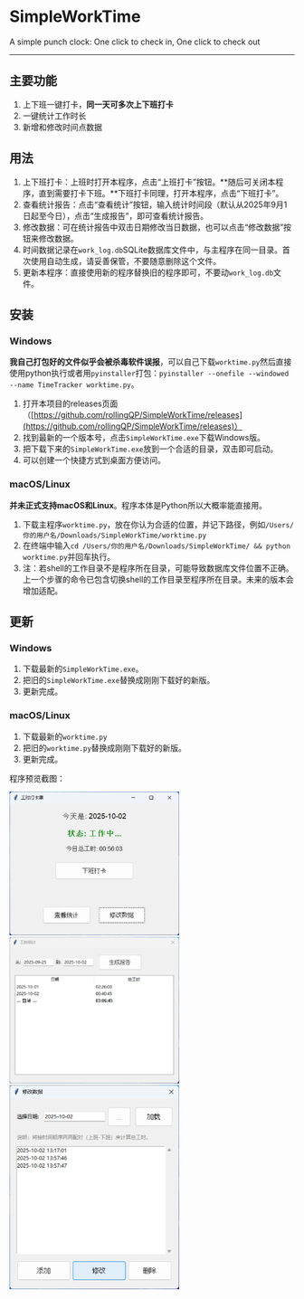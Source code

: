 # SimpleWorkTime
A simple punch clock: One click to check in, One click to check out

------
## 主要功能
1. 上下班一键打卡，**同一天可多次上下班打卡**
2. 一键统计工作时长
3. 新增和修改时间点数据

## 用法
1. 上下班打卡：上班时打开本程序，点击“上班打卡”按钮。**随后可关闭本程序，直到需要打卡下班。**下班打卡同理，打开本程序，点击“下班打卡”。
2. 查看统计报告：点击“查看统计”按钮，输入统计时间段（默认从2025年9月1日起至今日），点击“生成报告”，即可查看统计报告。
3. 修改数据：可在统计报告中双击日期修改当日数据，也可以点击“修改数据”按钮来修改数据。
4. 时间数据记录在```work_log.db```SQLite数据库文件中，与主程序在同一目录。首次使用自动生成，请妥善保管，不要随意删除这个文件。
5. 更新本程序：直接使用新的程序替换旧的程序即可，不要动```work_log.db```文件。

## 安装
### Windows
**我自己打包好的文件似乎会被杀毒软件误报**，可以自己下载```worktime.py```然后直接使用python执行或者用```pyinstaller```打包：```pyinstaller --onefile --windowed --name TimeTracker worktime.py```。
1. 打开本项目的releases页面（[https://github.com/rollingQP/SimpleWorkTime/releases](https://github.com/rollingQP/SimpleWorkTime/releases)）
2. 找到最新的一个版本号，点击```SimpleWorkTime.exe```下载Windows版。
3. 把下载下来的```SimpleWorkTime.exe```放到一个合适的目录，双击即可启动。
4. 可以创建一个快捷方式到桌面方便访问。

### macOS/Linux
**并未正式支持macOS和Linux**。程序本体是Python所以大概率能直接用。
1. 下载主程序```worktime.py```，放在你认为合适的位置，并记下路径，例如```/Users/你的用户名/Downloads/SimpleWorkTime/worktime.py```
2. 在终端中输入```cd /Users/你的用户名/Downloads/SimpleWorkTime/ && python worktime.py```并回车执行。
3. 注：若shell的工作目录不是程序所在目录，可能导致数据库文件位置不正确。上一个步骤的命令已包含切换shell的工作目录至程序所在目录。未来的版本会增加适配。

## 更新
### Windows
1. 下载最新的```SimpleWorkTime.exe```。
2. 把旧的```SimpleWorkTime.exe```替换成刚刚下载好的新版。
3. 更新完成。

### macOS/Linux
1. 下载最新的```worktime.py```
2. 把旧的```worktime.py```替换成刚刚下载好的新版。
3. 更新完成。


程序预览截图：

<img src="img/main_window.png" width="300">
<img src="img/statistics_window.png" width="300">
<img src="img/alt_window.png" width="300">